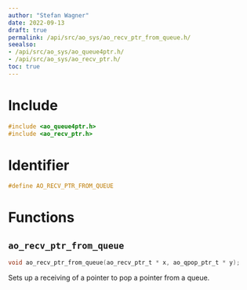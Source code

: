 ```yaml
---
author: "Stefan Wagner"
date: 2022-09-13
draft: true
permalink: /api/src/ao_sys/ao_recv_ptr_from_queue.h/
seealso:
- /api/src/ao_sys/ao_queue4ptr.h/
- /api/src/ao_sys/ao_recv_ptr.h/
toc: true
---
```


# Include

```c
#include <ao_queue4ptr.h>
#include <ao_recv_ptr.h>
```

# Identifier

```c
#define AO_RECV_PTR_FROM_QUEUE
```

# Functions

## `ao_recv_ptr_from_queue`

```c
void ao_recv_ptr_from_queue(ao_recv_ptr_t * x, ao_qpop_ptr_t * y);
```

Sets up a receiving of a pointer to pop a pointer from a queue.

